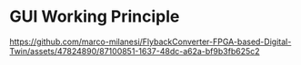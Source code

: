# GUI Working Principle




https://github.com/marco-milanesi/FlybackConverter-FPGA-based-Digital-Twin/assets/47824890/87100851-1637-48dc-a62a-bf9b3fb625c2


